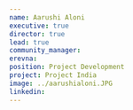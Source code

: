 ```yaml
---
name: Aarushi Aloni
executive: true
director: true
lead: true
community_manager:
erevna:   
position: Project Development
project: Project India
image: ../aarushialoni.JPG
linkedin:
---
```

